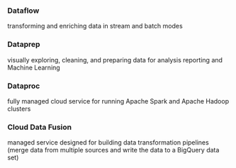 ### Dataflow
transforming and enriching data in stream and batch modes

### Dataprep
visually exploring, cleaning, and preparing data for analysis reporting and Machine Learning

### Dataproc
fully managed cloud service for running Apache Spark and Apache Hadoop clusters

### Cloud Data Fusion
managed service designed for building data transformation pipelines (merge data from multiple sources and write the data to a BigQuery data set)
